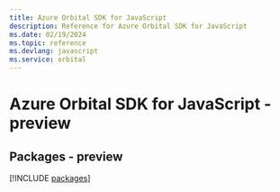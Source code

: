 ```yaml
---
title: Azure Orbital SDK for JavaScript
description: Reference for Azure Orbital SDK for JavaScript
ms.date: 02/19/2024
ms.topic: reference
ms.devlang: javascript
ms.service: orbital
---
```

# Azure Orbital SDK for JavaScript - preview
## Packages - preview
[!INCLUDE [packages](orbital-index.md)]